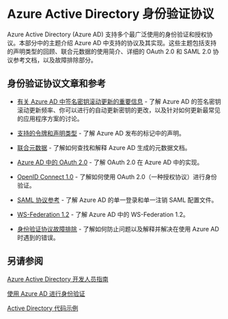 <properties 
   pageTitle="Azure Active Directory 身份验证协议"
   description="概述 Azure Active Directory (AD) 支持的身份验证协议"
   documentationCenter="dev-center-name"
   authors="msmbaldwin"
   services="active-directory"
   manager="mbaldwin"
   editor=""/>

<tags
   ms.service="active-directory"
   ms.date="09/17/2015"
   wacn.date=""/>

# Azure Active Directory 身份验证协议

Azure Active Directory (Azure AD) 支持多个最广泛使用的身份验证和授权协议。本部分中的主题介绍 Azure AD 中支持的协议及其实现。这些主题包括支持的声明类型的回顾、联合元数据的使用简介、详细的 OAuth 2.0 和 SAML 2.0 协议参考文档，以及故障排除部分。

## 身份验证协议文章和参考

- [有关 Azure AD 中签名密钥滚动更新的重要信息](https://msdn.microsoft.com/zh-cn/library/azure/dn641920.aspx) - 了解 Azure AD 的签名密钥滚动更新频率、你可以进行的自动更新密钥的更改，以及针对如何更新最常见的应用程序方案的讨论。


- [支持的令牌和声明类型](active-directory-token-and-claims) - 了解 Azure AD 发布的标记中的声明。


- [联合元数据](https://msdn.microsoft.com/zh-cn/library/azure/dn195592.aspx) - 了解如何查找和解释 Azure AD 生成的元数据文档。


- [Azure AD 中的 OAuth 2.0](https://msdn.microsoft.com/zh-cn/library/azure/dn645545.aspx) - 了解 OAuth 2.0 在 Azure AD 中的实现。


- [OpenID Connect 1.0](https://msdn.microsoft.com/zh-cn/library/azure/dn645541.aspx) - 了解如何使用 OAuth 2.0（一种授权协议）进行身份验证。


- [SAML 协议参考](https://msdn.microsoft.com/zh-cn/library/azure/dn195591.aspx) - 了解 Azure AD 的单一登录和单一注销 SAML 配置文件。


- [WS-Federation 1.2](https://msdn.microsoft.com/zh-cn/library/azure/dn903702.aspx) - 了解 Azure AD 中的 WS-Federation 1.2。


- [身份验证协议故障排除](https://msdn.microsoft.com/zh-cn/library/azure/dn195584.aspx) - 了解如何防止问题以及解释并解决在使用 Azure AD 时遇到的错误。



## 另请参阅 

[Azure Active Directory 开发人员指南](active-directory-developers-guide)

[使用 Azure AD 进行身份验证](../app-service-web/web-sites-authentication-authorization)

[Active Directory 代码示例](active-directory-code-samples)

<!---HONumber=79-->